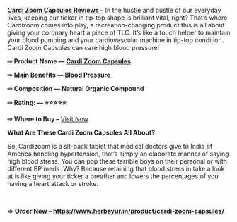 <p><a href="https://www.herbayur.in/product/cardi-zoom-capsules/"><strong>Cardi Zoom Capsules Reviews &ndash;</strong></a><span style="font-weight: 400;">&nbsp;In the hustle and bustle of our everyday lives, keeping our ticker in tip-top shape is brilliant vital, right? That&rsquo;s where Cardizoom comes into play, a recreation-changing product this is all about giving your coronary heart a piece of TLC. It&rsquo;s like a touch helper to maintain your blood pumping and your cardiovascular machine in tip-top condition. Cardi Zoom Capsules can care high blood pressure!</span></p>
<p><strong>⇨ Product Name &mdash;&nbsp;</strong><a href="https://www.herbayur.in/product/cardi-zoom-capsules/"><strong>Cardi Zoom Capsules</strong></a></p>
<p><strong>⇨ Main Benefits &mdash; Blood Pressure</strong></p>
<p><strong>⇨ Composition &mdash; Natural Organic Compound</strong></p>
<p><strong>⇨ Rating: &mdash; ⭐⭐⭐⭐⭐</strong></p>
<p><strong>⇨ Where to Buy &ndash;&nbsp;</strong><a href="https://www.herbayur.in/product/cardi-zoom-capsules/"><span style="font-weight: 400;">Visit Now</span></a><span style="font-weight: 400;">&nbsp;&nbsp;&nbsp;&nbsp;&nbsp;&nbsp;</span></p>
<p><strong>What Are These Cardi Zoom Capsules All About?&nbsp;&nbsp;&nbsp;&nbsp;</strong></p>
<p><span style="font-weight: 400;">So, Cardizoom is a sit-back tablet that medical doctors give to India of America handling hypertension, that&rsquo;s simply an elaborate manner of saying high blood stress. You can pop these terrible boys on their personal or with different BP meds. Why? Because retaining that blood stress in take a look at is like giving your ticker a breather and lowers the percentages of you having a heart attack or stroke.</span></p>
<p>&nbsp;</p>
<p><strong>&rArr; Order Now &ndash;&nbsp;</strong><a href="https://www.herbayur.in/product/cardi-zoom-capsules/"><strong>https://www.herbayur.in/product/cardi-zoom-capsules/</strong></a></p>
